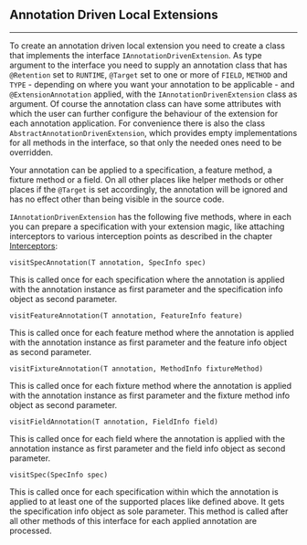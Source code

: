 ## Annotation Driven Local Extensions
----

To create an annotation driven local extension you need to create a class that implements the interface `IAnnotationDrivenExtension`. As type argument to the interface you need to supply an annotation class that has `@Retention` set to `RUNTIME`, `@Target` set to one or more of `FIELD`, `METHOD` and `TYPE` - depending on where you want your annotation to be applicable - and `@ExtensionAnnotation` applied, with the `IAnnotationDrivenExtension` class as argument. Of course the annotation class can have some attributes with which the user can further configure the behaviour of the extension for each annotation application. For convenience there is also the class `AbstractAnnotationDrivenExtension`, which provides empty implementations for all methods in the interface, so that only the needed ones need to be overridden.

Your annotation can be applied to a specification, a feature method, a fixture method or a field. On all other places like helper methods or other places if the `@Target` is set accordingly, the annotation will be ignored and has no effect other than being visible in the source code.

`IAnnotationDrivenExtension` has the following five methods, where in each you can prepare a specification with your extension magic, like attaching interceptors to various interception points as described in the chapter [Interceptors](./Interceptors.md):

`visitSpecAnnotation(T annotation, SpecInfo spec)`

This is called once for each specification where the annotation is applied with the annotation instance as first parameter and the specification info object as second parameter.

`visitFeatureAnnotation(T annotation, FeatureInfo feature)`

This is called once for each feature method where the annotation is applied with the annotation instance as first parameter and the feature info object as second parameter.

`visitFixtureAnnotation(T annotation, MethodInfo fixtureMethod)`

This is called once for each fixture method where the annotation is applied with the annotation instance as first parameter and the fixture method info object as second parameter.

`visitFieldAnnotation(T annotation, FieldInfo field)`

This is called once for each field where the annotation is applied with the annotation instance as first parameter and the field info object as second parameter.

`visitSpec(SpecInfo spec)`

This is called once for each specification within which the annotation is applied to at least one of the supported places like defined above. It gets the specification info object as sole parameter. This method is called after all other methods of this interface for each applied annotation are processed.
